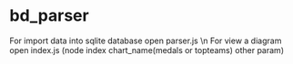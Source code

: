 # bd_parser
For import data into sqlite database open parser.js \n
For view a diagram open index.js (node index chart_name(medals or topteams) other param)
